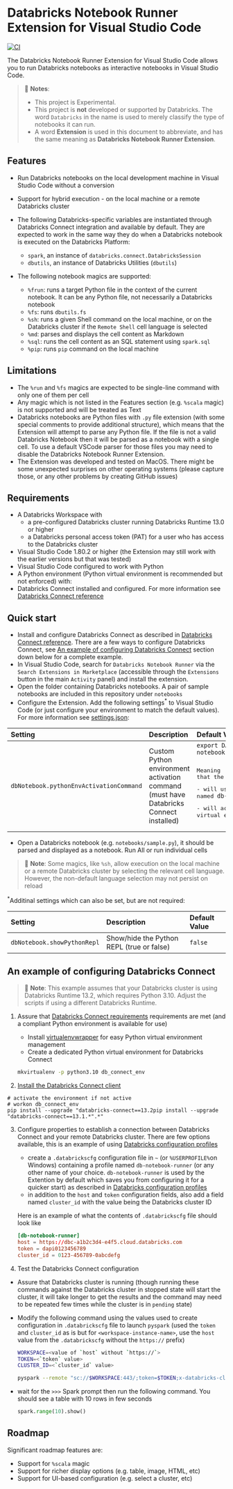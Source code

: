 # Databricks Notebook Runner Extension for Visual Studio Code

[![CI](https://github.com/r3stl355/databricks-notebook-runner/actions/workflows/main.yml/badge.svg?branch=main)](https://github.com/r3stl355/databricks-notebook-runner/actions/workflows/main.yml)

The Databricks Notebook Runner Extension for Visual Studio Code allows you to run Databricks notebooks as interactive notebooks in Visual Studio Code.

> 📘 **Notes**:
>
> - This project is Experimental.
> - This project is **not** developed or supported by Databricks. The word `Databricks` in the name is used to merely classify the type of notebooks it can run.
> - A word **Extension** is used in this document to abbreviate, and has the same meaning as **Databricks Notebook Runner Extension**.

## Features

- Run Databricks notebooks on the local development machine in Visual Studio Code without a conversion
- Support for hybrid execution - on the local machine or a remote Databricks cluster
- The following Databricks-specific variables are instantiated through Databricks Connect integration and available by default. They are expected to work in the same way they do when a Databricks notebook is executed on the Databricks Platform:

  - `spark`, an instance of `databricks.connect.DatabricksSession`
  - `dbutils`, an instance of Databricks Utilities (`dbutils`)

- The following notebook magics are supported:
  - `%frun`: runs a target Python file in the context of the current notebook. It can be any Python file, not necessarily a Databricks notebook
  - `%fs`: runs `dbutils.fs`
  - `%sh`: runs a given Shell command on the local machine, or on the Databricks cluster if the `Remote Shell` cell language is selected
  - `%md`: parses and displays the cell content as Markdown
  - `%sql`: runs the cell content as an SQL statement using `spark.sql`
  - `%pip`: runs `pip` command on the local machine

## Limitations

- The `%run` and `%fs` magics are expected to be single-line command with only one of them per cell
- Any magic which is not listed in the Features section (e.g. `%scala` magic) is not supported and will be treated as Text
- Databricks notebooks are Python files with `.py` file extension (with some special comments to provide additional structure), which means that the Extension will attempt to parse any Python file. If the file is not a valid Databricks Notebook then it will be parsed as a notebook with a single cell. To use a default VSCode parser for those files you may need to disable the Databricks Notebook Runner Extension.
- The Extension was developed and tested on MacOS. There might be some unexpected surprises on other operating systems (please capture those, or any other problems by creating GitHub issues)

## Requirements

- A Databricks Workspace with
  - a pre-configured Databricks cluster running Databricks Runtime 13.0 or higher
  - a Databricks personal access token (PAT) for a user who has access to the Databricks cluster
- Visual Studio Code 1.80.2 or higher (the Extension may still work with the earlier versions but that was tested)
- Visual Studio Code configured to work with Python
- A Python environment (Python virtual environment is recommended but not enforced) with:
- Databricks Connect installed and configured. For more information see [Databricks Connect reference](https://docs.databricks.com/en/dev-tools/databricks-connect-ref.html)

## Quick start

- Install and configure Databricks Connect as described in [Databricks Connect reference](https://docs.databricks.com/en/dev-tools/databricks-connect-ref.html). There are a few ways to configure Databricks Connect, see [An example of configuring Databricks Connect](#an-example-of-configuring-databricks-connect) section down below for a complete example.
- In Visual Studio Code, search for `Databricks Notebook Runner` via the `Search Extensions in Marketplace` (accessible through the `Extensions` button in the main `Activity` panel) and install the extension.
- Open the folder containing Databricks notebooks. A pair of sample notebooks are included in this repository under `notebooks`
- Configure the Extension. Add the following settings<sup>\*</sup> to Visual Studio Code (or just configure your environment to match the default values). For more information see [settings.json](https://code.visualstudio.com/docs/getstarted/settings#_settingsjson):

| Setting                                 | Description                                                                           | Default Value                                                                                                                                                                                                                                                                                 |
| :-------------------------------------- | :------------------------------------------------------------------------------------ | :-------------------------------------------------------------------------------------------------------------------------------------------------------------------------------------------------------------------------------------------------------------------------------------------- |
| `dbNotebook.pythonEnvActivationCommand` | Custom Python environment activation command (must have Databricks Connect installed) | `export DATABRICKS_CONFIG_PROFILE=db-notebook-runner && workon db_connect_env`</code><pre><p>Meaning that the Extension:</p><p>- will use a Databricks configuration profile named `db-notebook-runner`</p><p>- will activate the Python virtual environment named `db_connect_env`</p></pre> |

- Open a Databricks notebook (e.g. `notebooks/sample.py`), it should be parsed and displayed as a notebook. Run All or run individual cells

> 📘 **Note**: Some magics, like `%sh`, allow execution on the local machine or a remote Databricks cluster by selecting the relevant cell language. However, the non-default language selection may not persist on reload

<sup>\*</sup>Additinal settings which can also be set, but are not required:

| Setting                     | Description                               | Default Value |
| :-------------------------- | :---------------------------------------- | :------------ |
| `dbNotebook.showPythonRepl` | Show/hide the Python REPL (true or false) | `false`       |

## An example of configuring Databricks Connect

> 📘 **Note**: This example assumes that your Databricks cluster is using Databricks Runtime 13.2, which requires Python 3.10. Adjust the scripts if using a different Databricks Runtime.

1. Assure that [Databricks Connect requirements](https://docs.databricks.com/dev-tools/databricks-connect-ref.html#requirements) requirements are met (and a compliant Python environment is available for use)

   - Install [virtualenvwrapper](http://virtualenvwrapper.readthedocs.org) for easy Python virtual environment management
   - Create a dedicated Python virtual environment for Databricks Connect

   ```bash
   mkvirtualenv -p python3.10 db_connect_env
   ```

2. [Install the Databricks Connect client](https://docs.databricks.com/en/dev-tools/databricks-connect-ref.html#step-1-install-the-databricks-connect-client)

```
# activate the environment if not active
# workon db_connect_env
pip install --upgrade "databricks-connect==13.2pip install --upgrade "databricks-connect==13.1.*".*"
```

3. Configure properties to establish a connection between Databricks Connect and your remote Databricks cluster. There are few options available, this is an example of using [Databricks configuration profiles](https://docs.databricks.com/en/dev-tools/auth.html#config-profiles)

   - create a `.databrickscfg` configuration file in `~` (or `%USERPROFILE%`on Windows) containing a profile named `db-notebook-runner` (or any other name of your choice. `db-notebook-runner` is used by the Extention by default which saves you from configuring it for a quicker start) as described in [Databricks configuration profiles](https://docs.databricks.com/en/dev-tools/auth.html#config-profiles)
   - in addition to the `host` and `token` configuration fields, also add a field named `cluster_id` with the value being the Databricks cluster ID

   Here is an example of what the contents of `.databrickscfg` file should look like

   ```conf
   [db-notebook-runner]
   host = https://dbc-a1b2c3d4-e4f5.cloud.databricks.com
   token = dapi0123456789
   cluster_id = 0123-456789-0abcdefg
   ```

4. Test the Databricks Connect configuration

- Assure that Databricks cluster is running (though running these commands against the Databricks cluster in stopped state will start the cluster, it will take longer to get the results and the command may need to be repeated few times while the cluster is in `pending` state)
- Modify the following command using the values used to create configuration in `.databrickscfg` file to launch `pyspark` (used the `token` and `cluster_id` as is but for `<workspace-instance-name>`, use the `host` value from the `.databrickscfg` without the `https://` prefix)

  ```bash
  WORKSPACE=<value of `host` without `https://`>
  TOKEN=<`token` value>
  CLUSTER_ID=<`cluster_id` value>

  pyspark --remote "sc://$WORKSPACE:443/;token=$TOKEN;x-databricks-cluster-id=$CLUSTER_ID"
  ```

- wait for the `>>>` Spark prompt then run the following command. You should see a table with 10 rows in few seconds

  ```python
  spark.range(10).show()
  ```

## Roadmap

Significant roadmap features are:

- Support for `%scala` magic
- Support for richer display options (e.g. table, image, HTML, etc)
- Support for UI-based configuration (e.g. select a cluster, etc)
